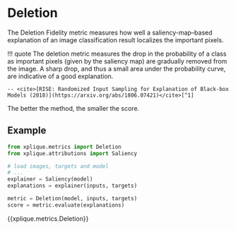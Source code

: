 # Deletion

The Deletion Fidelity metric measures how well a saliency-map–based explanation of an image classification result localizes
the important pixels.

!!! quote
    The deletion metric measures the drop in the probability of a class as important pixels (given
    by the saliency map) are gradually removed from the image. A sharp drop, and thus a small
    area under the probability curve, are indicative of a good explanation.

    -- <cite>[RISE: Randomized Input Sampling for Explanation of Black-box Models (2018)](https://arxiv.org/abs/1806.07421)</cite>[^1]

The better the method, the smaller the score.

## Example

```python
from xplique.metrics import Deletion
from xplique.attributions import Saliency

# load images, targets and model
# ...
explainer = Saliency(model)
explanations = explainer(inputs, targets)

metric = Deletion(model, inputs, targets)
score = metric.evaluate(explanations)
```

{{xplique.metrics.Deletion}}

[^1]:[RISE: Randomized Input Sampling for Explanation of Black-box Models (2018)](https://arxiv.org/abs/1806.07421)
